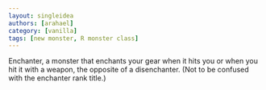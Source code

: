 ```yaml
---
layout: singleidea
authors: [arahael]
category: [vanilla]
tags: [new monster, R monster class]
---
```

Enchanter, a monster that enchants your gear when it hits you or when you hit it with a weapon, the opposite of a disenchanter. (Not to be confused with the enchanter rank title.)
